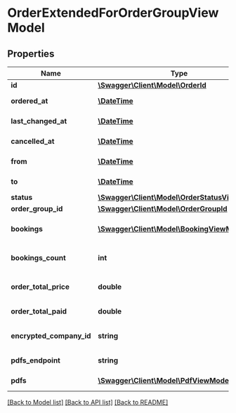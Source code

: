 # OrderExtendedForOrderGroupViewModel

## Properties
Name | Type | Description | Notes
------------ | ------------- | ------------- | -------------
**id** | [**\Swagger\Client\Model\OrderId**](OrderId.md) |  | [optional] 
**ordered_at** | [**\DateTime**](\DateTime.md) | Gets or sets OrderedAt. | [optional] 
**last_changed_at** | [**\DateTime**](\DateTime.md) | Gets or sets LastChangedAt. | [optional] 
**cancelled_at** | [**\DateTime**](\DateTime.md) | Gets or sets CancelledAt. | [optional] 
**from** | [**\DateTime**](\DateTime.md) | Gets or sets From date. | [optional] 
**to** | [**\DateTime**](\DateTime.md) | Gets or sets To date. | [optional] 
**status** | [**\Swagger\Client\Model\OrderStatusViewModel**](OrderStatusViewModel.md) |  | [optional] 
**order_group_id** | [**\Swagger\Client\Model\OrderGroupId**](OrderGroupId.md) |  | [optional] 
**bookings** | [**\Swagger\Client\Model\BookingViewModel[]**](BookingViewModel.md) | Gets or sets order bookings list. | [optional] 
**bookings_count** | **int** | Gets or sets bookings count in order. | [optional] 
**order_total_price** | **double** | Gets or sets order total price. | [optional] 
**order_total_paid** | **double** | Gets or sets order total paid. | [optional] 
**encrypted_company_id** | **string** | Gets or sets encrypted company Id. | [optional] 
**pdfs_endpoint** | **string** | Gets or sets pdfs endpoint. | [optional] 
**pdfs** | [**\Swagger\Client\Model\PdfViewModel[]**](PdfViewModel.md) | Gets or sets pdfs info. | [optional] 

[[Back to Model list]](../../README.md#documentation-for-models) [[Back to API list]](../../README.md#documentation-for-api-endpoints) [[Back to README]](../../README.md)


